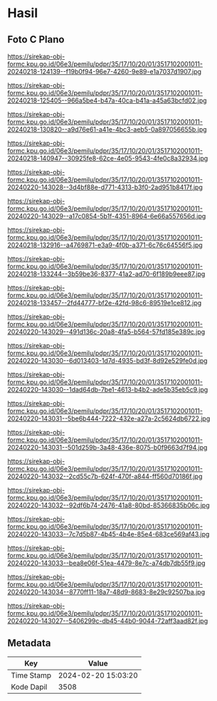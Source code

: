 # Hasil

## Foto C Plano

https://sirekap-obj-formc.kpu.go.id/06e3/pemilu/pdpr/35/17/10/20/01/3517102001011-20240218-124139--f19b0f94-96e7-4260-9e89-e1a7037d1907.jpg

https://sirekap-obj-formc.kpu.go.id/06e3/pemilu/pdpr/35/17/10/20/01/3517102001011-20240218-125405--966a5be4-b47a-40ca-b41a-a45a63bcfd02.jpg

https://sirekap-obj-formc.kpu.go.id/06e3/pemilu/pdpr/35/17/10/20/01/3517102001011-20240218-130820--a9d76e61-a41e-4bc3-aeb5-0a897056655b.jpg

https://sirekap-obj-formc.kpu.go.id/06e3/pemilu/pdpr/35/17/10/20/01/3517102001011-20240218-140947--30925fe8-62ce-4e05-9543-4fe0c8a32934.jpg

https://sirekap-obj-formc.kpu.go.id/06e3/pemilu/pdpr/35/17/10/20/01/3517102001011-20240220-143028--3d4bf88e-d771-4313-b3f0-2ad951b8417f.jpg

https://sirekap-obj-formc.kpu.go.id/06e3/pemilu/pdpr/35/17/10/20/01/3517102001011-20240220-143029--a17c0854-5b1f-4351-8964-6e66a557656d.jpg

https://sirekap-obj-formc.kpu.go.id/06e3/pemilu/pdpr/35/17/10/20/01/3517102001011-20240218-132916--a4769871-e3a9-4f0b-a371-6c76c64556f5.jpg

https://sirekap-obj-formc.kpu.go.id/06e3/pemilu/pdpr/35/17/10/20/01/3517102001011-20240218-133244--3b59be36-8377-41a2-ad70-6f189b9eee87.jpg

https://sirekap-obj-formc.kpu.go.id/06e3/pemilu/pdpr/35/17/10/20/01/3517102001011-20240218-133457--2fd44777-bf2e-42fd-98c6-89519e1ce812.jpg

https://sirekap-obj-formc.kpu.go.id/06e3/pemilu/pdpr/35/17/10/20/01/3517102001011-20240220-143029--491d136c-20a8-4fa5-b564-57fd185e389c.jpg

https://sirekap-obj-formc.kpu.go.id/06e3/pemilu/pdpr/35/17/10/20/01/3517102001011-20240220-143030--6d013403-1d7d-4935-bd3f-8d92e529fe0d.jpg

https://sirekap-obj-formc.kpu.go.id/06e3/pemilu/pdpr/35/17/10/20/01/3517102001011-20240220-143030--1dad64db-7be1-4613-b4b2-ade5b35eb5c9.jpg

https://sirekap-obj-formc.kpu.go.id/06e3/pemilu/pdpr/35/17/10/20/01/3517102001011-20240220-143031--5be6b444-7222-432e-a27a-2c5624db6722.jpg

https://sirekap-obj-formc.kpu.go.id/06e3/pemilu/pdpr/35/17/10/20/01/3517102001011-20240220-143031--501d259b-3a48-436e-8075-b0f9663d7f94.jpg

https://sirekap-obj-formc.kpu.go.id/06e3/pemilu/pdpr/35/17/10/20/01/3517102001011-20240220-143032--2cd55c7b-624f-470f-a844-ff560d70186f.jpg

https://sirekap-obj-formc.kpu.go.id/06e3/pemilu/pdpr/35/17/10/20/01/3517102001011-20240220-143032--92df6b74-2476-41a8-80bd-85366835b06c.jpg

https://sirekap-obj-formc.kpu.go.id/06e3/pemilu/pdpr/35/17/10/20/01/3517102001011-20240220-143033--7c7d5b87-4b45-4b4e-85e4-683ce569af43.jpg

https://sirekap-obj-formc.kpu.go.id/06e3/pemilu/pdpr/35/17/10/20/01/3517102001011-20240220-143033--bea8e06f-51ea-4479-8e7c-a74db7db55f9.jpg

https://sirekap-obj-formc.kpu.go.id/06e3/pemilu/pdpr/35/17/10/20/01/3517102001011-20240220-143034--8770ff11-18a7-48d9-8683-8e29c92507ba.jpg

https://sirekap-obj-formc.kpu.go.id/06e3/pemilu/pdpr/35/17/10/20/01/3517102001011-20240220-143027--5406299c-db45-44b0-9044-72aff3aad82f.jpg


## Metadata

| Key        | Value               |
| ---------- | ------------------- |
| Time Stamp | 2024-02-20 15:03:20 |
| Kode Dapil | 3508                |



